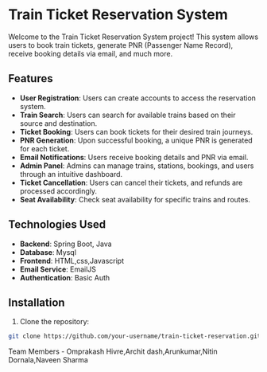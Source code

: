 # Train Ticket Reservation System

Welcome to the Train Ticket Reservation System project! This system allows users to book train tickets, generate PNR (Passenger Name Record), receive booking details via email, and much more.

## Features

- **User Registration**: Users can create accounts to access the reservation system.
- **Train Search**: Users can search for available trains based on their source and destination.
- **Ticket Booking**: Users can book tickets for their desired train journeys.
- **PNR Generation**: Upon successful booking, a unique PNR is generated for each ticket.
- **Email Notifications**: Users receive booking details and PNR via email.
- **Admin Panel**: Admins can manage trains, stations, bookings, and users through an intuitive dashboard.
- **Ticket Cancellation**: Users can cancel their tickets, and refunds are processed accordingly.
- **Seat Availability**: Check seat availability for specific trains and routes.

## Technologies Used

- **Backend**: Spring Boot, Java
- **Database**: Mysql
- **Frontend**: HTML,css,Javascript
- **Email Service**: EmailJS
- **Authentication**: Basic Auth

## Installation

1. Clone the repository:

```bash
git clone https://github.com/your-username/train-ticket-reservation.git
```


Team Members - Omprakash Hivre,Archit dash,Arunkumar,Nitin Dornala,Naveen Sharma
